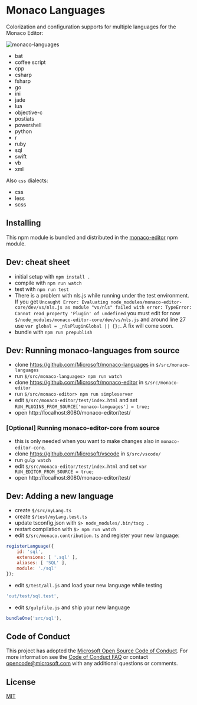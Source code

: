 # Monaco Languages

Colorization and configuration supports for multiple languages for the Monaco Editor:

![monaco-languages](https://cloud.githubusercontent.com/assets/5047891/15938606/1fd4bac6-2e74-11e6-8839-d455da8bc8a7.gif)

* bat
* coffee script
* cpp
* csharp
* fsharp
* go
* ini
* jade
* lua
* objective-c
* postiats
* powershell
* python
* r
* ruby
* sql
* swift
* vb
* xml

Also `css` dialects: 

* css
* less
* scss

## Installing

This npm module is bundled and distributed in the [monaco-editor](https://www.npmjs.com/package/monaco-editor) npm module.

## Dev: cheat sheet

* initial setup with `npm install .`
* compile with `npm run watch`
* test with `npm run test`
 * There is a problem with nls.js while running under the test environment. If you get `Uncaught Error: Evaluating node_modules/monaco-editor-core/dev/vs/nls.js as module "vs/nls" failed with error: TypeError: Cannot read property 'Plugin' of undefined` you must edit for now `$/node_modules/monaco-editor-core/dev/vs/nls.js` and around line 27 use `var global = _nlsPluginGlobal || {};`. A fix will come soon.
* bundle with `npm run prepublish`

## Dev: Running monaco-languages from source

* clone https://github.com/Microsoft/monaco-languages in `$/src/monaco-languages`
* run `$/src/monaco-languages> npm run watch`
* clone https://github.com/Microsoft/monaco-editor in `$/src/monaco-editor`
* run `$/src/monaco-editor> npm run simpleserver`
* edit `$/src/monaco-editor/test/index.html` and set `RUN_PLUGINS_FROM_SOURCE['monaco-languages'] = true;`
* open http://localhost:8080/monaco-editor/test/

### [Optional] Running monaco-editor-core from source

* this is only needed when you want to make changes also in `monaco-editor-core`.
* clone https://github.com/Microsoft/vscode in `$/src/vscode/`
* run `gulp watch`
* edit `$/src/monaco-editor/test/index.html` and set `var RUN_EDITOR_FROM_SOURCE = true;`
* open http://localhost:8080/monaco-editor/test/

## Dev: Adding a new language

* create `$/src/myLang.ts`
* create `$/test/myLang.test.ts`
* update tsconfig.json with `$> node_modules/.bin/tscg .`
* restart compilation with `$> npm run watch`
* edit `$/src/monaco.contribution.ts` and register your new language:
```js
registerLanguage({
	id: 'sql',
	extensions: [ '.sql' ],
	aliases: [ 'SQL' ],
	module: './sql'
});
```
* edit `$/test/all.js` and load your new language while testing
```js
'out/test/sql.test',
```
* edit `$/gulpfile.js` and ship your new language
```js
bundleOne('src/sql'),
```

## Code of Conduct

This project has adopted the [Microsoft Open Source Code of Conduct](https://opensource.microsoft.com/codeofconduct/). For more information see the [Code of Conduct FAQ](https://opensource.microsoft.com/codeofconduct/faq/) or contact [opencode@microsoft.com](mailto:opencode@microsoft.com) with any additional questions or comments.


## License
[MIT](https://github.com/Microsoft/monaco-languages/blob/master/LICENSE.md)
